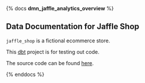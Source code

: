 {% docs __dmn_jaffle_analytics_overview__ %}

## Data Documentation for Jaffle Shop

`jaffle_shop` is a fictional ecommerce store.

This [dbt](https://www.getdbt.com/) project is for testing out code.

The source code can be found [here](https://github.com/clrcrl/jaffle_shop).

{% enddocs %}
